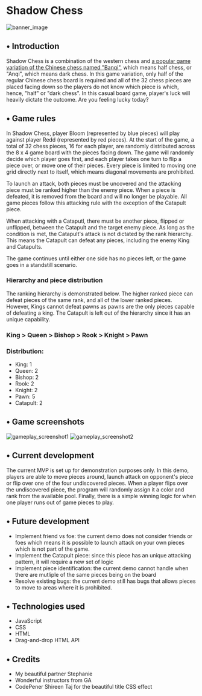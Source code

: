 # Shadow Chess

![banner_image](https://i.imgur.com/GUqHeTq.png)
## • Introduction
Shadow Chess is a combination of the western chess and [a popular game variation of the Chinese chess named "Banqi"](https://en.wikipedia.org/wiki/Banqi), which means half chess, or "Anqi", which means dark chess. In this game variation, only half of the regular Chinese chess board is required and all of the 32 chess pieces are placed facing down so the players do not know which piece is which, hence, "half" or "dark chess". In this casual board game, player's luck will heavily dictate the outcome. Are you feeling lucky today?

## • Game rules
In Shadow Chess, player Bloom (represented by blue pieces) will play against player Redd (represented by red pieces). At the start of the game, a total of 32 chess pieces, 16 for each player, are randomly distributed across the 8 x 4 game board with the pieces facing down. The game will randomly decide which player goes first, and each player takes one turn to flip a piece over, or move one of their pieces. Every piece is limited to moving one grid directly next to itself, which means diagonal movements are prohibited. 

To launch an attack, both pieces must be uncovered and the attacking piece must be ranked higher than the enemy piece. When a piece is defeated, it is removed from the board and will no longer be playable. All game pieces follow this attacking rule with the exception of the Catapult piece.

When attacking with a Cataputl, there must be another piece, flipped or unflipped, between the Catapult and the target enemy piece. As long as the condition is met, the Catapult's attack is not dictated by the rank hierarchy. This means the Catapult can defeat any pieces, including the enemy King and Catapults.

The game continues until either one side has no pieces left, or the game goes in a standstill scenario.

### Hierarchy and piece distribution
The ranking hierarchy is demonstrated below. The higher ranked piece can defeat pieces of the same rank, and all of the lower ranked pieces. However, Kings cannot defeat pawns as pawns are the only pieces capable of defeating a king. The Catapult is left out of the hierarchy since it has an unique capability.

### King > Queen > Bishop > Rook > Knight > Pawn

### Distribution:

* King: 1
* Queen: 2
* Bishop: 2
* Rook: 2
* Knight: 2
* Pawn: 5
* Catapult: 2

## • Game screenshots
![gameplay_screenshot1](https://i.imgur.com/DgvGoQJ.png)
![gameplay_screenshot2](https://i.imgur.com/Uc8Bgbs.png)

## • Current development
The current MVP is set up for demonstration purposes only. In this demo, players are able to move pieces around, launch attack on opponent's piece or flip over one of the four undiscovered pieces. When a player flips over the undiscovered piece, the program will randomly assign it a color and rank from the available pool. Finally, there is a simple winning logic for when one player runs out of game pieces to play. 

## • Future development
  * Implement friend vs foe: the current demo does not consider friends or foes which means it is possible to launch attack on your own pieces which is not part of the game.
  * Implement the Catapult piece: since this piece has an unique attacking pattern, it will require a new set of logic
  * Implement piece identification: the current demo cannot handle when there are mutliple of the same pieces being on the board
  * Resolve existing bugs: the current demo still has bugs that allows pieces to move to areas where it is prohibited.

## • Technologies used
* JavaScript
* CSS
* HTML
* Drag-and-drop HTML API

## • Credits
* My beautiful partner Stephanie
* Wonderful instructors from GA
* CodePener Shireen Taj for the beautiful title CSS effect
